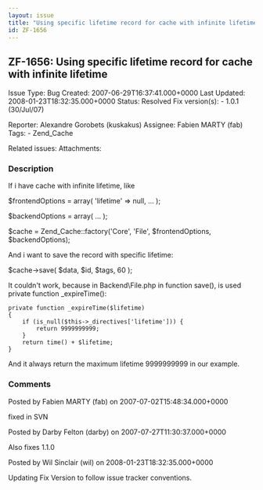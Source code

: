 ```yaml
---
layout: issue
title: "Using specific lifetime record for cache with infinite lifetime"
id: ZF-1656
---
```


ZF-1656: Using specific lifetime record for cache with infinite lifetime
------------------------------------------------------------------------

 Issue Type: Bug Created: 2007-06-29T16:37:41.000+0000 Last Updated: 2008-01-23T18:32:35.000+0000 Status: Resolved Fix version(s): - 1.0.1 (30/Jul/07)
 
 Reporter:  Alexandre Gorobets (kuskakus)  Assignee:  Fabien MARTY (fab)  Tags: - Zend\_Cache
 
 Related issues: 
 Attachments: 
### Description

If i have cache with infinite lifetime, like

$frontendOptions = array( 'lifetime' => null, ... );

$backendOptions = array( ... );

$cache = Zend\_Cache::factory('Core', 'File', $frontendOptions, $backendOptions);

And i want to save the record with specific lifetime:

$cache->save( $data, $id, $tags, 60 );

It couldn't work, because in Backend\\File.php in function save(), is used private function \_expireTime():

 
    private function _expireTime($lifetime) 
    {
        if (is_null($this->_directives['lifetime'])) {
            return 9999999999;
        }
        return time() + $lifetime;
    }


And it always return the maximum lifetime 9999999999 in our example.

 

 

### Comments

Posted by Fabien MARTY (fab) on 2007-07-02T15:48:34.000+0000

fixed in SVN

 

 

Posted by Darby Felton (darby) on 2007-07-27T11:30:37.000+0000

Also fixes 1.1.0

 

 

Posted by Wil Sinclair (wil) on 2008-01-23T18:32:35.000+0000

Updating Fix Version to follow issue tracker conventions.

 

 